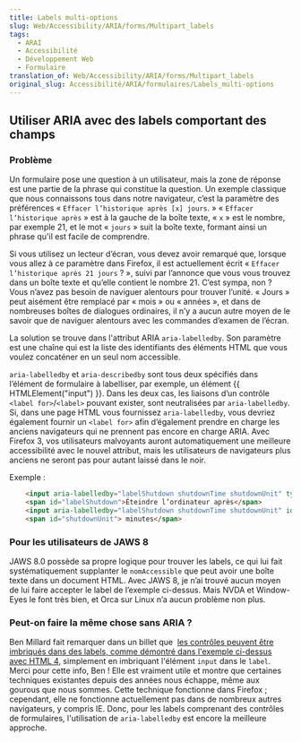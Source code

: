 ```yaml
---
title: Labels multi-options
slug: Web/Accessibility/ARIA/forms/Multipart_labels
tags:
  - ARAI
  - Accessibilité
  - Développement Web
  - Formulaire
translation_of: Web/Accessibility/ARIA/forms/Multipart_labels
original_slug: Accessibilité/ARIA/formulaires/Labels_multi-options
---
```

## Utiliser ARIA avec des labels comportant des champs

### Problème

Un formulaire pose une question à un utilisateur, mais la zone de réponse est une partie de la phrase qui constitue la question. Un exemple classique que nous connaissons tous dans notre navigateur, c’est la paramètre des préférences «&nbsp;`Effacer l’historique après [x] jours`.&nbsp;» «&nbsp;`Effacer l’historique après`&nbsp;» est à la gauche de la boîte texte, «&nbsp;`x`&nbsp;» est le nombre, par exemple 21, et le mot «&nbsp;`jours`&nbsp;» suit la boîte texte, formant ainsi un phrase qu'il est facile de comprendre.

Si vous utilisez un lecteur d’écran, vous devez avoir remarqué que, lorsque vous allez à ce paramètre dans Firefox, il est actuellement écrit « `Effacer l’historique après 21 jours`&nbsp;?&nbsp;», suivi par l’annonce que vous vous trouvez dans un boîte texte et qu’elle contient le nombre 21. C’est sympa, non&nbsp;? Vous n’avez pas besoin de naviguer alentours pour trouver l’unité. «&nbsp;Jours&nbsp;» peut aisément être remplacé par «&nbsp;mois&nbsp;» ou «&nbsp;années&nbsp;», et dans de nombreuses boîtes de dialogues ordinaires, il n’y a aucun autre moyen de le savoir que de naviguer alentours avec les commandes d’examen de l’écran.

La solution se trouve dans l'attribut ARIA `aria-labelledby`. Son paramètre est une chaîne qui est la liste des identifiants des éléments HTML que vous voulez concaténer en un seul nom accessible.

`aria-labelledby` et `aria-describedby` sont tous deux spécifiés dans l’élément de formulaire à labelliser, par exemple, un élément {{ HTMLElement("input") }}. Dans les deux cas, les liaisons d’un contrôle `<label for>`/`<label>` pouvant exister, sont neutralisées par `aria-labelledby`. Si, dans une page HTML vous fournissez `aria-labelledby`, vous devriez également fournir un `<label for>` afin d’également prendre en charge les anciens navigateurs qui ne prennent pas encore en charge ARIA. Avec Firefox 3, vos utilisateurs malvoyants auront automatiquement une meilleure accessibilité avec le nouvel attribut, mais les utilisateurs de navigateurs plus anciens ne seront pas pour autant laissé dans le noir.

Exemple&nbsp;:

```html
    <input aria-labelledby="labelShutdown shutdownTime shutdownUnit" type="checkbox" />
    <span id="labelShutdown">Éteindre l’ordinateur après</span>
    <input aria-labelledby="labelShutdown shutdownTime shutdownUnit" id="shutdownTime" type="text" value="10" />
    <span id="shutdownUnit"> minutes</span>
```

### Pour les utilisateurs de JAWS 8

JAWS 8.0 possède sa propre logique pour trouver les labels, ce qui lui fait systématiquement supplanter le `nomAccessible` que peut avoir une boîte texte dans un document HTML. Avec JAWS 8, je n’ai trouvé aucun moyen de lui faire accepter le label de l’exemple ci-dessus. Mais NVDA et Window-Eyes le font très bien, et Orca sur Linux n’a aucun problème non plus.

### Peut-on faire la même chose sans ARIA&nbsp;?

Ben Millard fait remarquer dans un billet que  [les contrôles peuvent être imbriqués dans des labels, comme démontré dans l'exemple ci-dessus avec HTML 4](http://projectcerbera.com/blog/2008/03#day24), simplement en imbriquant l'élément `input` dans le `label`. Merci pour cette info, Ben&nbsp;! Elle est vraiment utile et montre que certaines techniques existantes depuis des années nous échappe, même aux gourous que nous sommes. Cette technique fonctionne dans Firefox ; cependant, elle ne fonctionne actuellement pas dans de nombreux autres navigateurs, y compris IE. Donc, pour les labels comprenant des contrôles de formulaires, l'utilisation de `aria-labelledby` est encore la meilleure approche.
